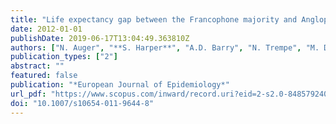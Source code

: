 ```yaml
---
title: "Life expectancy gap between the Francophone majority and Anglophone minority of a Canadian population"
date: 2012-01-01
publishDate: 2019-06-17T13:04:49.363810Z
authors: ["N. Auger", "**S. Harper**", "A.D. Barry", "N. Trempe", "M. Daniel"]
publication_types: ["2"]
abstract: ""
featured: false
publication: "*European Journal of Epidemiology*"
url_pdf: "https://www.scopus.com/inward/record.uri?eid=2-s2.0-84857924018&doi=10.1007%2fs10654-011-9644-8&partnerID=40&md5=1722ea38952b23004ab39782232bd4c3"
doi: "10.1007/s10654-011-9644-8"
---
```



